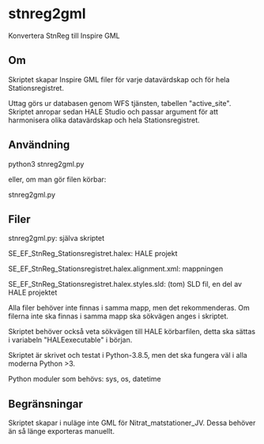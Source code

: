 # stnreg2gml
Konvertera StnReg till Inspire GML

## Om

Skriptet skapar Inspire GML filer för varje datavärdskap och för hela Stationsregistret. 

Uttag görs ur databasen genom WFS tjänsten, tabellen "active_site". Skriptet anropar sedan HALE Studio och passar argument för att harmonisera olika datavärdskap och hela Stationsregistret. 


## Användning

python3 stnreg2gml.py

eller, om man gör filen körbar:

stnreg2gml.py 



## Filer

stnreg2gml.py: själva skriptet

SE_EF_StnReg_Stationsregistret.halex: HALE projekt

SE_EF_StnReg_Stationsregistret.halex.alignment.xml: mappningen

SE_EF_StnReg_Stationsregistret.halex.styles.sld: (tom) SLD fil, en del av HALE projektet


Alla filer behöver inte finnas i samma mapp, men det rekommenderas. Om filerna inte ska finnas i samma mapp ska sökvägen anges i skriptet.

Skriptet behöver också veta sökvägen till HALE körbarfilen, detta ska sättas i variabeln "HALEexecutable" i början.

Skriptet är skrivet och testat i Python-3.8.5, men det ska fungera väl i alla moderna Python >3.

Python moduler som behövs: sys, os, datetime


## Begränsningar
Skriptet skapar i nuläge inte GML för Nitrat_matstationer_JV. Dessa behöver än så länge exporteras manuellt.
